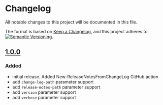# Changelog

All notable changes to this project will be documented in this file.

The format is based on [Keep a Changelog](https://keepachangelog.com/en/1.0.0/),
and this project adheres to
[![Semantic Versioning](https://img.shields.io/static/v1?label=Semantic%20Versioning&message=v2.0.0&color=green&logo=semver)](https://semver.org/lang/en/spec/v2.0.0.html).

<!--
## [Unreleased]

## [1.0.0]

### Added

- feature

### Changed

- behavior

### Deprecated

- soon-to-be removed features

### Removed

- now removed features

### Fixed

- bug fixes

### Security

- in case of vulnerabilities
-
-->

## [1.0.0]

### Added

- initial release. Added New-ReleaseNotesFromChangeLog GitHub action
- add `change-log-path` parameter support
- add `release-notes-path` parameter support
- add `version` parameter support
- add `verbose` parameter support

[Unreleased]: https://github.com/IT-Service/New-ReleaseNotesFromChangeLog/compare/v1.0.0...HEAD
[1.0.1]: https://github.com/IT-Service/New-ReleaseNotesFromChangeLog/compare/v1.0.0...v1.0.1
[1.0.0]: https://github.com/IT-Service/New-ReleaseNotesFromChangeLog/releases/tag/v1.0.0
